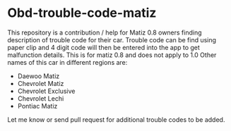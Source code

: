 # Obd-trouble-code-matiz
This repository is a contribution / help for Matiz 0.8 owners finding description of trouble code for their car. Trouble code can be find using paper clip and 4 digit code will then be entered into the app to get malfunction details.
This is for matiz 0.8 and does not apply to 1.0
Other names of this car in different regions are:
- Daewoo Matiz
- Chevrolet Matiz
- Chevrolet Exclusive
- Chevrolet Lechi
- Pontiac Matiz

Let me know or send pull request for additional trouble codes to be added.
